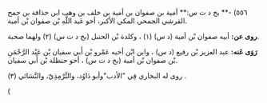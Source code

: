 ٥٥٦) -** بخ د ت س:** أمية بن صفوان بن أمية بن خلف بن وهب ابن حذافة بن جمح القرشي الجمحي المكي الأكبر، أخو عَبد اللَّهِ بْن صفوان بْن أمية.

**روى عن:** أبيه صفوان بْن أمية (د س) (١) ، وكلدة بْن الحنبل (بخ د ت س) (٢) ولهما صحبة.

**رَوَى عَنه:** عبد العزيز بْن رفيع (د س) ، وابن ابْن أخيه عَمْرو بْن أَبي سفيان بْن عَبْد الرَّحْمَنِ بْن صفوان بْن أمية (بخ د ت س) ، أخو حنظلة بْن أَبي سفيان.

روى له البخاري فِي "الأدب"وأبو دَاوُد، والتِّرْمِذِيّ، والنَّسَائي (٣) .

(